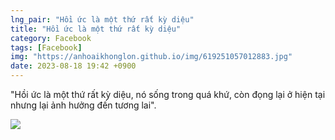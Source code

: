 ```yaml
---
lng_pair: "Hồi ức là một thứ rất kỳ diệu"
title: "Hồi ức là một thứ rất kỳ diệu"
category: Facebook
tags: [Facebook]
img: "https://anhoaikhonglon.github.io/img/619251057012883.jpg"
date: 2023-08-18 19:42 +0900
---
```



"Hồi ức là một thứ rất kỳ diệu, nó sống trong quá khứ, còn đọng lại ở hiện tại nhưng lại ảnh hưởng đến tương lai".





<!-- outline-end -->
<img src="https://anhoaikhonglon.github.io/img/619251057012883.jpg">
